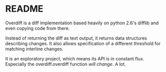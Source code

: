 # README

Overdiff is a diff implementation based heavily on python 2.6's difflib
and even copying code from there.

Instead of returning the diff as text output, it returns data structures
describing changes. It also allows specification of a different threshold
for matching interline changes.

It is an exploratory project, which means its API is in constant flux.
Especially the overdiff.overdiff function _will change_. A lot.

